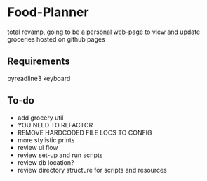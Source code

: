 # Food-Planner

total revamp, going to be a personal web-page to view and update groceries hosted on github pages

## Requirements
pyreadline3
keyboard

## To-do
* add grocery util
* YOU NEED TO REFACTOR
* REMOVE HARDCODED FILE LOCS TO CONFIG
* more stylistic prints
* review ui flow
* review set-up and run scripts
* review db location?
* review directory structure for scripts and resources